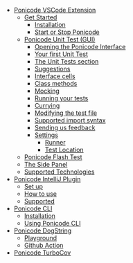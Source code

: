 <!-- docs/_sidebar.md -->

- [Ponicode VSCode Extension](vscode_extension/)
  - [Get Started](vscode_extension/get_started/)
    - [Installation](vscode_extension/get_started/installation.md)
    - [Start or Stop Ponicode](vscode_extension/get_started/startStopPonicode.md)
      <!-- - [Create a test manually] -->
  - [Ponicode Unit Test (GUI)](vscode_extension/gui_test/)
    - [Opening the Ponicode Interface](vscode_extension/gui_test/open_gui.md)
    - [Your first Unit Test](vscode_extension/gui_test/firstUtGUI.md)
    <!-- - [Intro] -->
    - [The Unit Tests section](vscode_extension/gui_test/unitTests.md)
    - [Suggestions](vscode_extension/gui_test/suggestions.md)
        <!-- - [Adding or removing columns] -->
      <!-- - [The bold symbol] -->
      <!-- - [The coverage indication] -->
      <!-- - [Modify the test description] -->
    - [Interface cells](vscode_extension/gui_test/cell.md)
    - [Class methods](vscode_extension/gui_test/classMethods.md)
    - [Mocking](vscode_extension/gui_test/mocking.md)
    - [Running your tests](vscode_extension/gui_test/runningTests.md)
      <!-- - [How suggestions work] -->
      <!-- - [Assertions and matchers] -->
    - [Currying](vscode_extension/gui_test/currying.md)
    - [Modifying the test file](vscode_extension/gui_test/modifyingTestFile.md)
    - [Supported import syntax](vscode_extension/gui_test/importSyntax.md)
    - [Sending us feedback](vscode_extension/gui_test/feedback.md)
    <!-- - [Coverage calculation] -->
    - [Settings](vscode_extension/gui_test/configuration/)
      - [Runner](vscode_extension/gui_test/configuration/runner.md)
      - [Test Location](vscode_extension/gui_test/configuration/testLocation.md)
  - [Ponicode Flash Test](vscode_extension/flash_test/)
  - [The Side Panel](vscode_extension/side_panel/)
  - [Supported Technologies](vscode_extension/supported_technologies/)
    <!-- - [Languages] -->
    <!-- - [Test Frameworks] -->
    <!-- - [Environments] -->
- [Ponicode IntelliJ Plugin](intellij_plugin/)
  - [Set up](intellij_plugin/setup.md)
  - [How to use](intellij_plugin/use.md)
  - [Supported](intellij_plugin/supported.md)
- [Ponicode CLI](cli/)
  - [Installation](cli/installation.md)
  - [Using Ponicode CLI](cli/how-to.md)
- [Ponicode DogString](dogstring/)
  - [Playground](dogstring/try-ponicode-dogstring.md)
  - [Github Action](dogstring/use-ponicode-dogstring-action.md)
- [Ponicode TurboCov](turbocov/)
  <!-- - [TurboCov Dashboard](turbocov/dashboard) -->
  <!-- - [Plans and princing](platform/plans) -->

